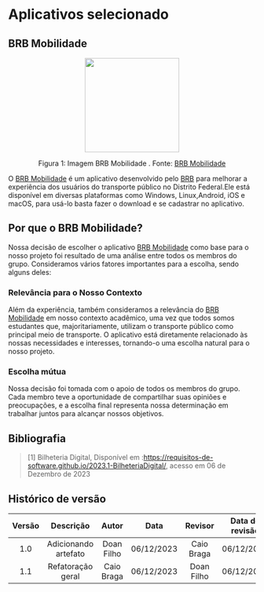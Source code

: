 # **Aplicativos selecionado**

## **BRB Mobilidade**

<div align="center">
    <img src="../assets/BRB-mobilidade.png" style="width:20vw"/>
    <p> Figura 1: Imagem BRB Mobilidade . Fonte: <a href="https://mobilidade.brb.com.br/passelivre/pages/index.xhtml">BRB Mobilidade</a></p> 
</div>
<p>

O <a href="https://play.google.com/store/apps/details?id=br.com.brb.mobilidade&gl=US">BRB Mobilidade</a> é um aplicativo desenvolvido pelo <a href = "https://novo.brb.com.br/">BRB</a> para melhorar a experiência dos usuários do transporte público no Distrito Federal.Ele está disponível em diversas plataformas como Windows, Linux,Android, iOS e macOS, para usá-lo basta fazer o download e se cadastrar no aplicativo.
</p>


## **Por que o BRB Mobilidade?**

Nossa decisão de escolher o aplicativo <a href="https://play.google.com/store/apps/details?id=br.com.brb.mobilidade&gl=US">BRB Mobilidade</a> como base para o nosso projeto foi resultado de uma análise entre todos os membros do grupo. Consideramos vários fatores importantes para a escolha, sendo alguns deles:


### **Relevância para o Nosso Contexto**

Além da experiência, também consideramos a relevância do <a href="https://play.google.com/store/apps/details?id=br.com.brb.mobilidade&gl=US">BRB Mobilidade</a> em nosso contexto acadêmico, uma vez que todos somos estudantes que, majoritariamente, utilizam o transporte público como principal meio de transporte. O aplicativo está diretamente relacionado às nossas necessidades e interesses, tornando-o uma escolha natural para o nosso projeto.

### **Escolha mútua**

Nossa decisão foi tomada com o apoio de todos os membros do grupo. Cada membro teve a oportunidade de compartilhar suas opiniões e preocupações, e a escolha final representa nossa determinação em trabalhar juntos para alcançar nossos objetivos.



## **Bibliografia**
>[1] Bilheteria Digital, Disponível em :<https://requisitos-de-software.github.io/2023.1-BilheteriaDigital/>, acesso em 06 de Dezembro de 2023

## **Histórico de versão**

| Versão |          Descrição              |     Autor      |      Data      |   Revisor     |    Data de revisão    |  
|:------:|:-------------------------------:|:--------------:|:--------------:|:-------------:|:---------------------:|
|  1.0   | Adicionando artefato | Doan Filho  |   06/12/2023   | Caio Braga  | 06/12/2023 |
|  1.1   | Refatoração geral | Caio Braga  |   06/12/2023   | Doan Filho  | 06/12/2023 |
